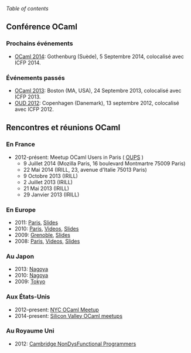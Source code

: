 <!-- ((! set title Rencontres OCaml !)) -->

*Table of contents*

## Conférence OCaml

### Prochains événements

* [OCaml 2014](ocaml/2014/):
  Gothenburg (Suède), 5 Septembre 2014, colocalisé avec ICFP 2014.

### Événements passés

* [OCaml 2013](ocaml/2013/):
  Boston (MA, USA), 24 Septembre 2013, colocalisé avec ICFP 2013.
* [OUD 2012](http://oud.ocaml.org/2012/):
  Copenhagen (Danemark), 13 septembre 2012, colocalisé avec ICFP 2012.

## Rencontres et réunions OCaml

### En France

* 2012-présent: Meetup OCaml Users in Paris ( [OUPS](http://www.meetup.com/ocaml-paris/) )
   * 9 Juillet 2014 (Mozilla Paris, 16 boulevard Montmartre 75009 Paris)
   * 22 Mai 2014 (IRILL, 23, avenue d'Italie 75013 Paris)
   * 9 Octobre 2013 (IRILL)
   * 2 Juillet 2013 (IRILL)
   * 21 Mai 2013 (IRILL)
   * 29 Janvier 2013 (IRILL)

### En Europe

* 2011: [Paris](ocaml/2011/),
 [Slides](http://forge.ocamlcore.org/docman/?group_id=77&view=listfile&dirid=292)
* 2010: [Paris](http://lambda-the-ultimate.org/node/3826),
 [Videos](http://www.youtube.com/playlist?list=PLbU5HH3lhSGYrfbHSwC7X5ZzDHddXHMM7),
 [Slides](http://forge.ocamlcore.org/docman/?group_id=77&view=listfile&dirid=171)
* 2009: [Grenoble](ocaml/2009/),
 [Slides](http://forge.ocamlcore.org/docman/?group_id=77&view=listfile&dirid=84)
* 2008: [Paris](ocaml/2008/),
 [Videos](http://www.youtube.com/playlist?list=PLbU5HH3lhSGZ2WoueuOr8LuVZThBYvoHX),
 [Slides](http://forge.ocamlcore.org/docman/?group_id=77&view=listfile&dirid=170)

### Au Japon

* 2013: [Nagoya](http://ocaml.jp/um2013)
* 2010: [Nagoya](http://ocaml.jp/um2010)
* 2009: [Tokyo](http://atnd.org/events/738)

### Aux États-Unis
* 2012–present: [NYC OCaml Meetup](http://www.meetup.com/NYC-OCaml/)
* 2014-present: [Silicon Valley OCaml meetups](http://www.meetup.com/sv-ocaml/)

### Au Royaume Uni
* 2012: [Cambridge NonDysFunctional
 Programmers](http://www.meetup.com/Cambridge-NonDysFunctional-Programmers/)

